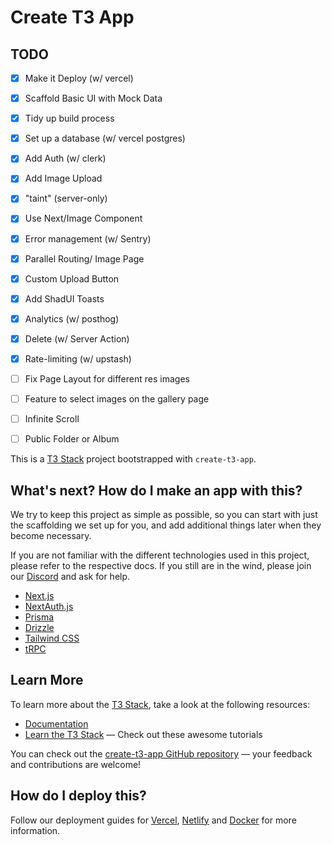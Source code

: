 # Create T3 App

## TODO

- [X] Make it Deploy (w/ vercel)
- [X] Scaffold Basic UI with Mock Data
- [X] Tidy up build process
- [X] Set up a database (w/ vercel postgres)
- [X] Add Auth (w/ clerk)
- [X] Add Image Upload
- [X] "taint" (server-only)
- [X] Use Next/Image Component
- [X] Error management (w/ Sentry)
- [X] Parallel Routing/ Image Page
- [X] Custom Upload Button
- [X] Add ShadUI Toasts
- [X] Analytics (w/ posthog)
- [X] Delete (w/ Server Action)
- [X] Rate-limiting (w/ upstash)

- [ ] Fix Page Layout for different res images
- [ ] Feature to select images on the gallery page
- [ ] Infinite Scroll
- [ ] Public Folder or Album 

This is a [T3 Stack](https://create.t3.gg/) project bootstrapped with `create-t3-app`.

## What's next? How do I make an app with this?

We try to keep this project as simple as possible, so you can start with just the scaffolding we set up for you, and add additional things later when they become necessary.

If you are not familiar with the different technologies used in this project, please refer to the respective docs. If you still are in the wind, please join our [Discord](https://t3.gg/discord) and ask for help.

- [Next.js](https://nextjs.org)
- [NextAuth.js](https://next-auth.js.org)
- [Prisma](https://prisma.io)
- [Drizzle](https://orm.drizzle.team)
- [Tailwind CSS](https://tailwindcss.com)
- [tRPC](https://trpc.io)

## Learn More

To learn more about the [T3 Stack](https://create.t3.gg/), take a look at the following resources:

- [Documentation](https://create.t3.gg/)
- [Learn the T3 Stack](https://create.t3.gg/en/faq#what-learning-resources-are-currently-available) — Check out these awesome tutorials

You can check out the [create-t3-app GitHub repository](https://github.com/t3-oss/create-t3-app) — your feedback and contributions are welcome!

## How do I deploy this?

Follow our deployment guides for [Vercel](https://create.t3.gg/en/deployment/vercel), [Netlify](https://create.t3.gg/en/deployment/netlify) and [Docker](https://create.t3.gg/en/deployment/docker) for more information.

